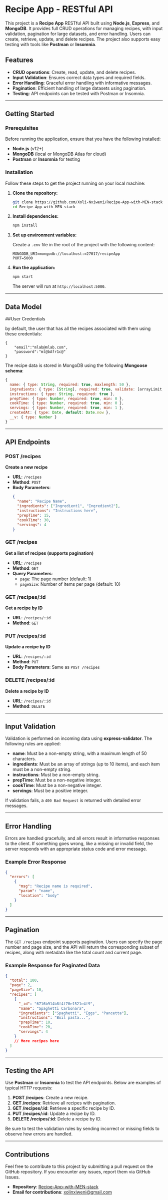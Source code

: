 # Recipe App - RESTful API

This project is a **Recipe App** RESTful API built using **Node.js**, **Express**, and **MongoDB**. It provides full CRUD operations for managing recipes, with input validation, pagination for large datasets, and error handling. Users can create, retrieve, update, and delete recipes. The project also supports easy testing with tools like **Postman** or **Insomnia**.

## Features

- **CRUD operations**: Create, read, update, and delete recipes.
- **Input Validation**: Ensures correct data types and required fields.
- **Error Handling**: Graceful error handling with informative messages.
- **Pagination**: Efficient handling of large datasets using pagination.
- **Testing**: API endpoints can be tested with Postman or Insomnia.

---

## Getting Started

### Prerequisites

Before running the application, ensure that you have the following installed:

- **Node.js** (v12+)
- **MongoDB** (local or MongoDB Atlas for cloud)
- **Postman** or **Insomnia** for testing

### Installation

Follow these steps to get the project running on your local machine:

1. **Clone the repository:**
   ```bash
   git clone https://github.com/Xoli-Nxiweni/Recipe-App-with-MEN-stack.git
   cd Recipe-App-with-MEN-stack
   ```

2. **Install dependencies:**
   ```bash
   npm install
   ```

3. **Set up environment variables:**

   Create a `.env` file in the root of the project with the following content:

   ```
   MONGODB_URI=mongodb://localhost:=27017/recipeApp
   PORT=5000
   ```

4. **Run the application:**
   ```bash
   npm start
   ```

   The server will run at `http://localhost:5000`.

---

## Data Model

##User Credentials

by default, the user that has all the recipes associated with them using these credentials:
```
{
    "email":"mlab@mlab.com",
    "password":"ml@bAfr1c@"
}
```

The recipe data is stored in MongoDB using the following **Mongoose schema**:

```javascript
{
  name: { type: String, required: true, maxlength: 50 },
  ingredients: { type: [String], required: true, validate: [arrayLimit, 'Exceeds the limit of 10'] },
  instructions: { type: String, required: true },
  prepTime: { type: Number, required: true, min: 0 },
  cookTime: { type: Number, required: true, min: 0 },
  servings: { type: Number, required: true, min: 1 },
  createdAt: { type: Date, default: Date.now },
  __v: { type: Number }
}
```

---

## API Endpoints

### POST /recipes
**Create a new recipe**

- **URL**: `/recipes`
- **Method**: `POST`
- **Body Parameters**:
  ```json
  {
    "name": "Recipe Name",
    "ingredients": ["Ingredient1", "Ingredient2"],
    "instructions": "Instructions here",
    "prepTime": 15,
    "cookTime": 30,
    "servings": 4
  }
  ```

### GET /recipes
**Get a list of recipes (supports pagination)**

- **URL**: `/recipes`
- **Method**: `GET`
- **Query Parameters**:
  - `page`: The page number (default: 1)
  - `pageSize`: Number of items per page (default: 10)

### GET /recipes/:id
**Get a recipe by ID**

- **URL**: `/recipes/:id`
- **Method**: `GET`

### PUT /recipes/:id
**Update a recipe by ID**

- **URL**: `/recipes/:id`
- **Method**: `PUT`
- **Body Parameters**: Same as `POST /recipes`

### DELETE /recipes/:id
**Delete a recipe by ID**

- **URL**: `/recipes/:id`
- **Method**: `DELETE`

---

## Input Validation

Validation is performed on incoming data using **express-validator**. The following rules are applied:

- **name**: Must be a non-empty string, with a maximum length of 50 characters.
- **ingredients**: Must be an array of strings (up to 10 items), and each item must be a non-empty string.
- **instructions**: Must be a non-empty string.
- **prepTime**: Must be a non-negative integer.
- **cookTime**: Must be a non-negative integer.
- **servings**: Must be a positive integer.

If validation fails, a `400 Bad Request` is returned with detailed error messages.

---

## Error Handling

Errors are handled gracefully, and all errors result in informative responses to the client. If something goes wrong, like a missing or invalid field, the server responds with an appropriate status code and error message.

### Example Error Response

```json
{
  "errors": [
    {
      "msg": "Recipe name is required",
      "param": "name",
      "location": "body"
    }
  ]
}
```

---

## Pagination

The `GET /recipes` endpoint supports pagination. Users can specify the page number and page size, and the API will return the corresponding subset of recipes, along with metadata like the total count and current page.

### Example Response for Paginated Data

```json
{
  "total": 100,
  "page": 2,
  "pageSize": 10,
  "recipes": [
    {
      "_id": "6716b914b8f4f70e1521e4f9",
      "name": "Spaghetti Carbonara",
      "ingredients": ["Spaghetti", "Eggs", "Pancetta"],
      "instructions": "Boil pasta...",
      "prepTime": 10,
      "cookTime": 20,
      "servings": 4
    }
    // More recipes here
  ]
}
```

---

## Testing the API

Use **Postman** or **Insomnia** to test the API endpoints. Below are examples of typical HTTP requests:

1. **POST /recipes**: Create a new recipe.
2. **GET /recipes**: Retrieve all recipes with pagination.
3. **GET /recipes/:id**: Retrieve a specific recipe by ID.
4. **PUT /recipes/:id**: Update a recipe by ID.
5. **DELETE /recipes/:id**: Delete a recipe by ID.

Be sure to test the validation rules by sending incorrect or missing fields to observe how errors are handled.

---

## Contributions

Feel free to contribute to this project by submitting a pull request on the GitHub repository. If you encounter any issues, report them via GitHub Issues.

- **Repository**: [Recipe-App-with-MEN-stack](https://github.com/Xoli-Nxiweni/Recipe-App-with-MEN-stack.git)
- **Email for contributions**: xolinxiweni@gmail.com
